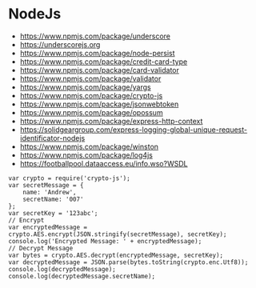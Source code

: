 # NodeJs
- https://www.npmjs.com/package/underscore
- https://underscorejs.org
- https://www.npmjs.com/package/node-persist
- https://www.npmjs.com/package/credit-card-type
- https://www.npmjs.com/package/card-validator
- https://www.npmjs.com/package/validator
- https://www.npmjs.com/package/yargs
- https://www.npmjs.com/package/crypto-js
- https://www.npmjs.com/package/jsonwebtoken
- https://www.npmjs.com/package/opossum
- https://www.npmjs.com/package/express-http-context
- https://solidgeargroup.com/express-logging-global-unique-request-identificator-nodejs
- https://www.npmjs.com/package/winston
- https://www.npmjs.com/package/log4js
- https://footballpool.dataaccess.eu/info.wso?WSDL

```
var crypto = require('crypto-js');
var secretMessage = {
	name: 'Andrew',
	secretName: '007'
};
var secretKey = '123abc';
// Encrypt
var encryptedMessage = crypto.AES.encrypt(JSON.stringify(secretMessage), secretKey);
console.log('Encrypted Message: ' + encryptedMessage);
// Decrypt Message
var bytes = crypto.AES.decrypt(encryptedMessage, secretKey);
var decryptedMessage = JSON.parse(bytes.toString(crypto.enc.Utf8));
console.log(decryptedMessage);
console.log(decryptedMessage.secretName);
```
